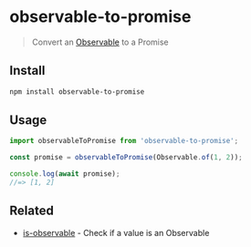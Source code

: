 # observable-to-promise

> Convert an [Observable](https://github.com/tc39/proposal-observable) to a Promise

## Install

```sh
npm install observable-to-promise
```

## Usage

```js
import observableToPromise from 'observable-to-promise';

const promise = observableToPromise(Observable.of(1, 2));

console.log(await promise);
//=> [1, 2]
```

## Related

- [is-observable](https://github.com/sindresorhus/is-observable) - Check if a value is an Observable
